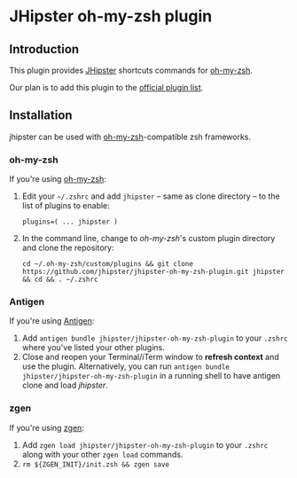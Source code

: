 # JHipster oh-my-zsh plugin

## Introduction

This plugin provides [JHipster](http://jhipster.github.io/) shortcuts commands for [oh-my-zsh](http://ohmyz.sh/).

Our plan is to add this plugin to the [official plugin list](https://github.com/robbyrussell/oh-my-zsh/tree/master/plugins).

## Installation

jhipster can be used with [oh-my-zsh](http://ohmyz.sh/)-compatible zsh frameworks.

### oh-my-zsh

If you're using [oh-my-zsh](github.com/robbyrussell/oh-my-zsh):

1. Edit your `~/.zshrc` and add `jhipster` – same as clone directory – to the list of plugins to enable:

    `plugins=( ... jhipster )`

2. In the command line, change to _oh-my-zsh_'s custom plugin directory and clone the repository:

    `cd ~/.oh-my-zsh/custom/plugins && git clone https://github.com/jhipster/jhipster-oh-my-zsh-plugin.git jhipster && cd && . ~/.zshrc`

### Antigen

If you're using [Antigen](https://github.com/zsh-users/antigen):

1. Add `antigen bundle jhipster/jhipster-oh-my-zsh-plugin` to your `.zshrc` where you've listed your other plugins.
2. Close and reopen your Terminal/iTerm window to **refresh context** and use the plugin. Alternatively, you can run `antigen bundle jhipster/jhipster-oh-my-zsh-plugin` in a running shell to have antigen clone and load *jhipster*.

### zgen

If you're using [zgen](https://github.com/tarjoilija/zgen):

1. Add `zgen load jhipster/jhipster-oh-my-zsh-plugin` to your `.zshrc` along with your other `zgen load` commands.
2. `rm ${ZGEN_INIT}/init.zsh && zgen save`

